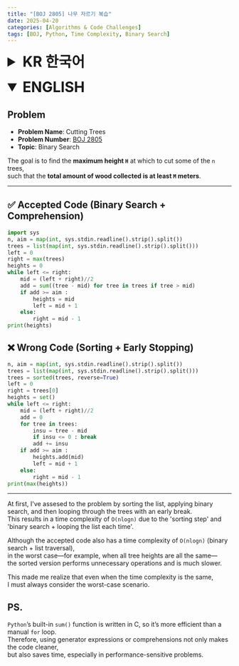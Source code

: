 ```yaml
---
title: "[BOJ 2805] 나무 자르기 복습"
date: 2025-04-20
categories: [Algorithms & Code Challenges]
tags: [BOJ, Python, Time Complexity, Binary Search]
---
```


<details>
<summary style="font-size: 2rem; font-weight: 600;"><strong>KR 한국어</strong></summary>

## 문제

- **문제 이름**: 나무 자르기  
- **문제 번호**: [2805번](https://www.acmicpc.net/problem/2805)
- **주제**: 이진 탐색 (Binary Search)

목표는 `n`개의 나무 중 일부를 일정한 높이 `H`에서 잘랐을 때,  
**잘려진 나무 길이의 총합이 `M` 이상이 되도록 하는 가장 큰 `H`값을 찾는 것**이다

---

## ✅ 정답 코드 (이진 탐색 + 컴프리헨션)  

```python
import sys
n, aim = map(int, sys.stdin.readline().strip().split())
trees = list(map(int, sys.stdin.readline().strip().split()))
left = 0
right = max(trees)
heights = 0
while left <= right:
    mid = (left + right)//2
    add = sum((tree - mid) for tree in trees if tree > mid)
    if add >= aim :
        heights = mid
        left = mid + 1
    else: 
        right = mid - 1
print(heights)
```

## ❌ 오답 코드 (정렬 후 탐색)  

```python
n, aim = map(int, sys.stdin.readline().strip().split())
trees = list(map(int, sys.stdin.readline().strip().split()))
trees = sorted(trees, reverse=True)
left = 0
right = trees[0]
heights = set()
while left <= right:
    mid = (left + right)//2
    add = 0
    for tree in trees:
        insu = tree - mid
        if insu <= 0 : break
        add += insu
    if add >= aim :
        heights.add(mid)
        left = mid + 1
    else: 
        right = mid - 1
print(max(heights))
```
---

처음엔 리스트를 정렬 -> 이진 탐색 -> 리스트 순회 중 break 방식으로 구현했다. (시간복잡도 `O(nlogn)`)   

정답 코드도 이진 탐색 + 리스트 순회 이기에 시간 복잡도는 똑같이 `O(nlogn)`이지만,  
오답 코드처럼 정렬 후 탐색을 하게 되면 리스트 내의 나무의 길이가 모두 같은 최악의 경우엔 불필요한 연산이 많아진다.  

즉, 같은 시간 복잡도더라도 최악의 케이스를 항상 염두에 두는 것이 중요하다!  
  
  
**참고**    
`Python`의 내장 함수인 `sum()`은 내부적으로 C 언어로 구현되어 있기 때문에,  
직접 `for` 루프를 돌리는 것보다 성능상 더 효율적이다.  
따라서 제너레이터 표현식이나 리스트 컴프리헨션을 사용하는 것이  
코드를 더 깔끔하게 만들 뿐 아니라, 시간까지 절약할 수 있다.


</details>

<br>

<details open>
<summary style="font-size: 2rem; font-weight: 600;"><strong>ENGLISH</strong></summary>

## Problem

- **Problem Name**: Cutting Trees  
- **Problem Number**: [BOJ 2805](https://www.acmicpc.net/problem/2805)  
- **Topic**: Binary Search

The goal is to find the **maximum height `H`** at which to cut some of the `n` trees,  
such that the **total amount of wood collected is at least `M` meters**.

---

## ✅ Accepted Code (Binary Search + Comprehension)

```python
import sys
n, aim = map(int, sys.stdin.readline().strip().split())
trees = list(map(int, sys.stdin.readline().strip().split()))
left = 0
right = max(trees)
heights = 0
while left <= right:
    mid = (left + right)//2
    add = sum((tree - mid) for tree in trees if tree > mid)
    if add >= aim :
        heights = mid
        left = mid + 1
    else: 
        right = mid - 1
print(heights)
```

## ❌ Wrong Code (Sorting + Early Stopping)

```python
n, aim = map(int, sys.stdin.readline().strip().split())
trees = list(map(int, sys.stdin.readline().strip().split()))
trees = sorted(trees, reverse=True)
left = 0
right = trees[0]
heights = set()
while left <= right:
    mid = (left + right)//2
    add = 0
    for tree in trees:
        insu = tree - mid
        if insu <= 0 : break
        add += insu
    if add >= aim :
        heights.add(mid)
        left = mid + 1
    else: 
        right = mid - 1
print(max(heights))
```
---
At first, I've assesed to the problem by sorting the list, applying binary search, and then looping through the trees with an early break.  
This results in a time complexity of `O(nlogn)` due to the 'sorting step' and 'binary search + looping the list each time'.

Although the accepted code also has a time complexity of `O(nlogn)` (binary search + list traversal),  
in the worst case—for example, when all tree heights are all the same—  
the sorted version performs unnecessary operations and is much slower.

This made me realize that even when the time complexity is the same,  
I must always consider the worst-case scenario.

## PS.
`Python`’s built-in `sum()` function is written in C,  so it’s more efficient than a manual `for` loop.  
Therefore, using generator expressions or comprehensions not only makes the code cleaner,  
but also saves time, especially in performance-sensitive problems.
</details>